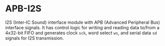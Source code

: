 # APB-I2S
I2S (Inter-IC Sound) interface module with APB (Advanced Peripheral Bus) interface signals. It has control logic for writing and reading data to/from a 4x32-bit FIFO and generates clock `sck`, word select `ws`, and serial data `sd` signals for I2S transmission.
